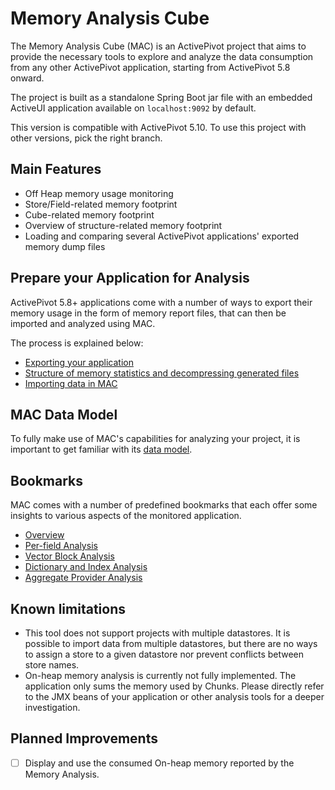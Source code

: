 # Memory Analysis Cube

The Memory Analysis Cube (MAC) is an ActivePivot project that aims to provide
the necessary tools to explore and analyze the data consumption from any other
ActivePivot application, starting from ActivePivot 5.8 onward.

The project is built as a standalone Spring Boot jar file with an embedded
ActiveUI application available on `localhost:9092` by default.

This version is compatible with ActivePivot 5.10. To use this project with other versions, pick the right branch.

## Main Features

* Off Heap memory usage monitoring 
* Store/Field-related memory footprint
* Cube-related memory footprint
* Overview of structure-related memory footprint
* Loading and comparing several ActivePivot applications' exported memory
  dump files

## Prepare your Application for Analysis

ActivePivot 5.8+ applications come with a number of ways to export their memory
usage in the form of memory report files, that can then be imported and analyzed
using MAC.

The process is explained below:

* [Exporting your application](docs/setting_up/exporting.md)
* [Structure of memory statistics and decompressing generated
  files](docs/setting_up/statistics.md)
* [Importing data in MAC](docs/setting_up/importing.md)

## MAC Data Model

To fully make use of MAC's capabilities for analyzing your project, it is
important to get familiar with its [data model](docs/data_model.md).

## Bookmarks

MAC comes with a number of predefined bookmarks that each offer some insights to
various aspects of the monitored application.

* [Overview](docs/bookmarks/overview.md)
* [Per-field Analysis](docs/bookmarks/fields.md)
* [Vector Block Analysis](docs/bookmarks/vectors.md)
* [Dictionary and Index
  Analysis](docs/bookmarks/dictionaries_indexes.md)
* [Aggregate Provider Analysis](docs/bookmarks/aggregate_providers.md)

## Known limitations

* This tool does not support projects with multiple datastores. It is possible
  to import data from multiple datastores, but there are no ways to assign a
  store to a given datastore nor prevent conflicts between store names.
* On-heap memory analysis is currently not fully implemented. The application
  only sums the memory used by Chunks. Please directly refer to the JMX beans of
  your application or other analysis tools for a deeper investigation.

## Planned Improvements

- [ ] Display and use the consumed On-heap memory reported by the Memory
  Analysis.
